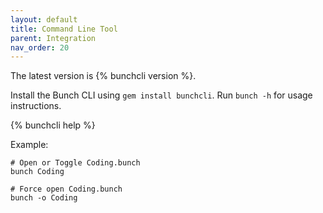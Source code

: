 ```yaml
---
layout: default
title: Command Line Tool
parent: Integration
nav_order: 20
---
```

The latest version is {% bunchcli version %}.

Install the Bunch CLI using `gem install bunchcli`. Run `bunch -h` for usage instructions.

{% bunchcli help %}

Example:
    
    # Open or Toggle Coding.bunch
    bunch Coding

    # Force open Coding.bunch
    bunch -o Coding

    
